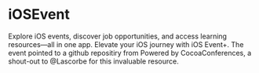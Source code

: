 # iOSEvent
Explore iOS events, discover job opportunities, and access learning resources—all in one app. Elevate your iOS journey with iOS Event+. 
The event pointed to a github repositiry from Powered by CocoaConferences, a shout-out to @Lascorbe for this invaluable resource.
